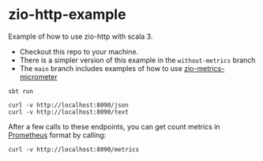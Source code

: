 # zio-http-example
Example of how to use zio-http with scala 3.

* Checkout this repo to your machine.
* There is a simpler version of this example in the `without-metrics` branch
* The `main` branch includes examples of how to use [zio-metrics-micrometer](https://github.com/pjfanning/zio-metrics-micrometer)

```
sbt run
```

```
curl -v http://localhost:8090/json
curl -v http://localhost:8090/text
```

After a few calls to these endpoints, you can get count metrics in [Prometheus](https://prometheus.io/) format by calling:

```
curl -v http://localhost:8090/metrics
```
